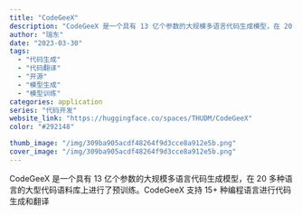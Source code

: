 ```yaml
---
title: "CodeGeeX"
description: "CodeGeeX 是一个具有 13 亿个参数的大规模多语言代码生成模型，在 20 多种语言的大型代码语料库上进行了预训练"
author: "瑞东"
date: "2023-03-30"
tags:
  - "代码生成"
  - "代码翻译"
  - "开源"
  - "模型生成"
  - "模型训练"
categories: application
series: "代码开发"
website_link: "https://huggingface.co/spaces/THUDM/CodeGeeX"
color: "#292148"

thumb_image: "/img/309ba905acdf48264f9d3cce8a912e5b.png"
cover_image: "/img/309ba905acdf48264f9d3cce8a912e5b.png"
---
```


CodeGeeX 是一个具有 13 亿个参数的大规模多语言代码生成模型，在 20 多种语言的大型代码语料库上进行了预训练。CodeGeeX 支持 15+ 种编程语言进行代码生成和翻译